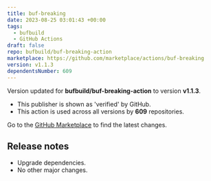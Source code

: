 ```yaml
---
title: buf-breaking
date: 2023-08-25 03:01:43 +00:00
tags:
  - bufbuild
  - GitHub Actions
draft: false
repo: bufbuild/buf-breaking-action
marketplace: https://github.com/marketplace/actions/buf-breaking
version: v1.1.3
dependentsNumber: 609
---
```



Version updated for **bufbuild/buf-breaking-action** to version **v1.1.3**.
- This publisher is shown as 'verified' by GitHub.
- This action is used across all versions by **609** repositories.

Go to the [GitHub Marketplace](https://github.com/marketplace/actions/buf-breaking) to find the latest changes.

## Release notes

- Upgrade dependencies.
- No other major changes.
